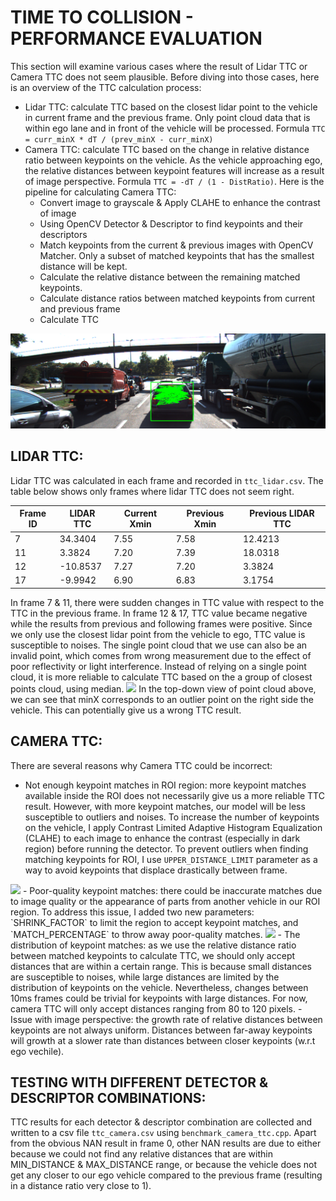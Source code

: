 # TIME TO COLLISION - PERFORMANCE EVALUATION
This section will examine various cases where the result of Lidar TTC or Camera TTC does not seem plausible. Before diving into those cases, here is an overview of the TTC calculation process:
- Lidar TTC: calculate TTC based on the closest lidar point to the vehicle in current frame and the previous frame. Only point cloud data that is within ego lane and in front of the vehicle will be processed. Formula `TTC = curr_minX * dT / (prev_minX - curr_minX)`
- Camera TTC: calculate TTC based on the change in relative distance ratio between keypoints on the vehicle. As the vehicle approaching ego, the relative distances between keypoint features will increase as a result of image perspective. Formula `TTC = -dT / (1 - DistRatio)`. Here is the pipeline for calculating Camera TTC:
  + Convert image to grayscale & Apply CLAHE to enhance the contrast of image
  + Using OpenCV Detector & Descriptor to find keypoints and their descriptors
  + Match keypoints from the current & previous images with OpenCV Matcher. Only a subset of matched keypoints that has the smallest distance will be kept.
  + Calculate the relative distance between the remaining matched keypoints.
  + Calculate distance ratios between matched keypoints from current and previous frame
  + Calculate TTC

<img src="images/output/relative_distance.png" />

## LIDAR TTC:
Lidar TTC was calculated in each frame and recorded in `ttc_lidar.csv`. The table below shows only frames where lidar TTC does not seem right.

| Frame ID | LIDAR TTC | Current Xmin | Previous Xmin | Previous LIDAR TTC |
|----------|-----------|--------------|---------------|--------------------|
| 7        | 34.3404   | 7.55         | 7.58          | 12.4213            |
| 11       | 3.3824    | 7.20         | 7.39          | 18.0318            |
| 12       | -10.8537  | 7.27         | 7.20          | 3.3824             |
| 17       | -9.9942   | 6.90         | 6.83          | 3.1754             |

In frame 7 & 11, there were sudden changes in TTC value with respect to the TTC in the previous frame. In frame 12 & 17, TTC value became negative while the results from previous and following frames were positive. Since we only use the closest lidar point from the vehicle to ego, TTC value is susceptible to noises. The single point cloud that we use can also be an invalid point, which comes from wrong measurement due to the effect of poor reflectivity or light interference. Instead of relying on a single point cloud, it is more reliable to calculate TTC based on the a group of closest points cloud, using median.
<img src="images/result/topdown_lidar.png" />
In the top-down view of point cloud above, we can see that minX corresponds to an outlier point on the right side the vehicle. This can potentially give us a wrong TTC result.

## CAMERA TTC:
There are several reasons why Camera TTC could be incorrect:
- Not enough keypoint matches in ROI region: more keypoint matches available inside the ROI does not necessarily give us a more reliable TTC result. However, with more keypoint matches, our model will be less susceptible to outliers and noises. To increase the number of keypoints on the vehicle, I apply Contrast Limited Adaptive Histogram Equalization (CLAHE) to each image to enhance the contrast (especially in dark region) before running the detector. To prevent outliers when finding matching keypoints for ROI, I use `UPPER_DISTANCE_LIMIT` parameter as a way to avoid keypoints that displace drastically between frame.
<img src="images/result/clahe.png" />
- Poor-quality keypoint matches: there could be inaccurate matches due to image quality or the appearance of parts from another vehicle in our ROI region. To address this issue, I added two new parameters: `SHRINK_FACTOR` to limit the region to accept keypoint matches, and `MATCH_PERCENTAGE` to throw away poor-quality matches.
<img src="images/result/tcc_case1.png" />
- The distribution of keypoint matches: as we use the relative distance ratio between matched keypoints to calculate TTC, we should only accept distances that are within a certain range. This is because small distances are susceptible to noises, while large distances are limited by the distribution of keypoints on the vehicle. Nevertheless, changes between 10ms frames could be trivial for keypoints with large distances. For now, camera TTC will only accept distances ranging from 80 to 120 pixels.
- Issue with image perspective: the growth rate of relative distances between keypoints are not always uniform. Distances between far-away keypoints will growth at a slower rate than distances between closer keypoints (w.r.t ego vechile).

## TESTING WITH DIFFERENT DETECTOR & DESCRIPTOR COMBINATIONS:
TTC results for each detector & descriptor combination are collected and written to a csv file  `ttc_camera.csv` using `benchmark_camera_ttc.cpp`. Apart from the obvious NAN result in frame 0, other NAN results are due to either because we could not find any relative distances that are within MIN_DISTANCE & MAX_DISTANCE range, or because the vehicle does not get any closer to our ego vehicle compared to the previous frame (resulting in a distance ratio very close to 1).

